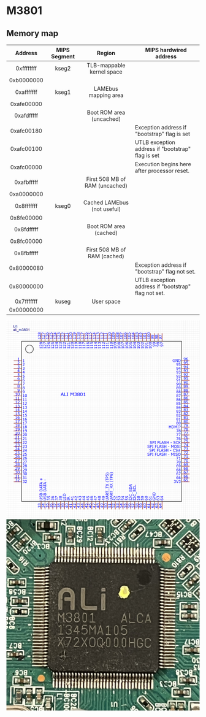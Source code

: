 # M3801

## Memory map
|   Address  | MIPS Segment |             Region             | MIPS hardwired address                              |
|:----------:|:------------:|:------------------------------:|-----------------------------------------------------|
| 0xffffffff | kseg2        | TLB-mappable kernel space      |                                                     |
| 0xb0000000 |              |                                |                                                     |
| 0xafffffff | kseg1        | LAMEbus mapping area           |                                                     |
| 0xafe00000 |              |                                |                                                     |
| 0xafdfffff |              | Boot ROM area (uncached)       |                                                     |
| 0xafc00180 |              |                                | Exception address if "bootstrap" flag is set        |
| 0xafc00100 |              |                                | UTLB exception address if "bootstrap" flag is set   |
| 0xafc00000 |              |                                | Execution begins here after processor reset.        |
| 0xafbfffff |              | First 508 MB of RAM (uncached) |                                                     |
| 0xa0000000 |              |                                |                                                     |
| 0x8fffffff | kseg0        | Cached LAMEbus (not useful)    |                                                     |
| 0x8fe00000 |              |                                |                                                     |
| 0x8fdfffff |              | Boot ROM area (cached)         |                                                     |
| 0x8fc00000 |              |                                |                                                     |
| 0x8fbfffff |              | First 508 MB of RAM (cached)   |                                                     |
| 0x80000080 |              |                                | Exception address if "bootstrap" flag not set.      |
| 0x80000000 |              |                                | UTLB exception address if "bootstrap" flag not set. |
| 0x7fffffff | kuseg        | User space                     |                                                     |
| 0x00000000 |              |                                |                                                     |

![pinout](https://github.com/michal4132/ali_sdk/blob/master/docs/pinout_ali_m3801.png)
![pic](https://github.com/michal4132/ali_sdk/blob/master/docs/ali_m3801.jpg)

